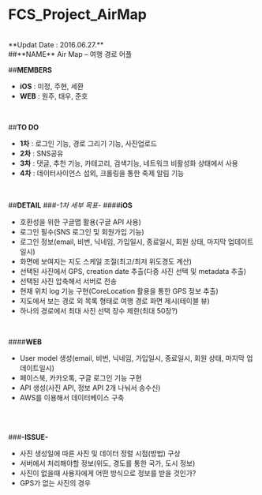 # FCS_Project_AirMap
<br>
**Updat Date : 2016.06.27.**
<br>
##**NAME**
Air Map – 여행 경로 어플
<br>

##**MEMBERS**
- **iOS** : 미정, 주현, 세환
- **WEB** : 원주, 태우, 준호
<br>

##**TO DO**
- **1차** : 로그인 기능, 경로 그리기 기능, 사진업로드
- **2차** : SNS공유
- **3차** : 댓글, 추천 기능, 카테고리, 검색기능, 네트워크 비활성화 상태에서 사용
- **4차** : 데이터사이언스 섭외, 크롤링을 통한 축제 알림 기능
<br>

##**DETAIL**
###*-1차 세부 목표-*
####**iOS**
- 호환성을 위한 구글맵 활용(구글 API 사용)
- 로그인 필수(SNS 로그인 및 회원가입 기능)
- 로그인 정보(email, 비번, 닉네임, 가입일시, 종료일시, 회원 상태, 마지막 업데이트일시)
- 화면에 보여지는 지도 스케일 조절(최고/최저 위도경도 계산)
- 선택된 사진에서 GPS, creation date 추출(다중 사진 선택 및 metadata 추출)
- 선택된 사진 압축해서 서버로 전송	
- 현재 위치 log 기능 구현(CoreLocation 활용을 통한 GPS 정보 추출)
- 지도에서 보는 경로 외 목록 형태로 여행 경로 화면 제시(테이블 뷰)
- 하나의 경로에서 최대 사진 선택 장수 제한(최대 50장?)<br>
<br>

####**WEB**
- User model 생성(email, 비번, 닉네임, 가입일시, 종료일시, 회원 상태, 마지막 업데이트일시)
- 페이스북, 카카오톡, 구글 로그인 기능 구현
- API 생성(사진 API, 정보 API 2개 나눠서 송수신)
- AWS를 이용해서 데이터베이스 구축
<br>
<br>

###**-ISSUE-**	
- 사진 생성일에 따른 사진 및 데이터 정렬 시점(방법) 구상
- 서버에서 처리해야할 정보(위도, 경도를 통한 국가, 도시 정보)
- 사진이 없을때 사용자에게 어떤 방식으로 정보를 받을 것인가?
- GPS가 없는 사진의 경우
